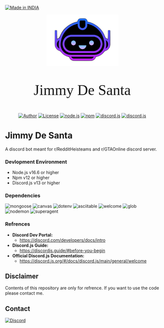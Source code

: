 <p align="left">
<a href="#"><img title="Made in INDIA" src="https://img.shields.io/badge/MADE%20IN-INDIA-green?colorA=%23ff9933&colorB=%23017e40&style=for-the-badge"></a>
</p>

<p align="center">
<a href="#"><img title="askdrako" src="Images/logo.png" width='235'></a> 

<p align='center' style="font-size:48px; font-family: cursive; "> Jimmy De Santa </p>
</p>

<p align="center">
<a href="https://github.com/Pruthviraj-S"><img title="Author" src="https://img.shields.io/badge/Author-Pruthviraj--S-red.svg?logo=github"></a>
<a href="/LICENSE"><img title="License" src="https://img.shields.io/github/license/Pruthviraj-S/Computer-Forensics"></a>
<a href="https://nodejs.org/en/"><img title="node.js" src="https://img.shields.io/node/v/discord.js"></a>
<a href="https://nodejs.org/en/"><img title="npm" src="https://img.shields.io/npm/v/discord.js"></a>
<a href="https://discord.js.org/#/"><img title="discord.js" src="https://img.shields.io/badge/discord.js-v13.8.1-critical"></a>
<a href="https://discord.js.org/#/"><img title="discord.js" src="https://img.shields.io/badge/version-1.6.9-critical"></a>
</p>

# Jimmy De Santa

A discord bot meant for r/RedditHeisteams and r/GTAOnline discord server.

### Devlopment Environment
* Node.js v16.6 or higher
* Npm v12 or higher
* Discord.js v13 or higher

### Dependencies
![mongoose](https://img.shields.io/github/package-json/dependency-version/pruthviraj-s/askdrako/mongoose)
![canvas](https://img.shields.io/github/package-json/dependency-version/pruthviraj-s/askdrako/canvas)
![dotenv](https://img.shields.io/github/package-json/dependency-version/pruthviraj-s/askdrako/dotenv)
![asciitable](https://img.shields.io/github/package-json/dependency-version/pruthviraj-s/askdrako/ascii-table)
![welcome](https://img.shields.io/github/package-json/dependency-version/pruthviraj-s/askdrako/discord-welcome-card)
![glob](https://img.shields.io/github/package-json/dependency-version/pruthviraj-s/askdrako/glob)
![nodemon](https://img.shields.io/github/package-json/dependency-version/pruthviraj-s/askdrako/nodemon)
![superagent](https://img.shields.io/github/package-json/dependency-version/pruthviraj-s/askdrako/superagent)

### Refrences
* **Discord Dev Portal:**
    - https://discord.com/developers/docs/intro
* **Discord.js Guide:**
    - https://discordjs.guide/#before-you-begin
* **Official Discord.js Documentation:**
    - https://discord.js.org/#/docs/discord.js/main/general/welcome


## Disclaimer
Contents of this repository are only for refrence. If you want to use the code please contact me.
## Contact
<p align='left'><a href='https://discord.com/channels/@me/495023063486824467'><img alt="Discord" src="https://img.shields.io/badge/Discord%20-%237289DA.svg?&style=for-the-badge&logo=discord&logoColor=white"/></a></p>